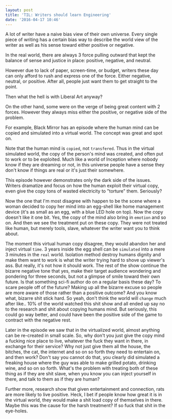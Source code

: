 ```yaml
---
layout: post
title: 'TIL: Writers should learn Engineering'
date: '2016-04-17 10:46'
---
```


A lot of writer have a naive bias view of their own universe. Every single piece of writing has a certain bias way to describe the world view of the writer as well as his sense toward either positive or negative.

In the real world, there are always 3 force pulling outward that kept the balance of sense and justice in place: positive, negative, and neutral.

However due to lack of paper, screen-time, or budget, writers these day can only afford to rush and express one of the force. Either negative, neutral, or positive. After all, people just want them to get straight to the point.

Then what the hell is with Liberal Art anyway?

On the other hand, some were on the verge of being great content with 2 forces. However they always miss either the positive, or negative side of the problem.

For example, Black Mirror has an episode where the human mind can be copied and simulated into a virtual world. The concept was great and spot on.

Note that the human mind is `copied`, not `transfered`. Thus in the virtual simulated world, the copy of the person's mind was created, and often put to work or to be exploited. Much like a world of Inception where nobody know if they are dreaming or not, in this universe people have a sense they don't know if things are real or it's just their somewhere.

This episode however demonstrates only the dark side of the issues. Writers dramatize and focus on how the human exploit their virtual copy, even give the copy tons of wasted electricity to "torture" them. Seriously?

Now the one that I'm most disagree with happen to be the scene where a woman decided to copy her mind into an egg-shell like home management device (it's as small as an egg, with a blue LED hole on top). Now the copy doesn't like it one bit. Yes, the copy of the mind also bring in `emotion` and so on. And then we see the treatment put on these copy. They were not treated like human, but merely tools, slave, whatever the writer want you to think about.

The moment this virtual human copy disagree, they would abandon her and inject virtual `time`. 3 years inside the egg shell can be `simulated` into a mere 3 minutes in the `real` world. Isolation method destroy humans dignity and make them want to work is what the writer trying hard to shove up viewer's ass. But really, it's not how it should work. The rest of the show continue the bizarre negative tone that yes, make their target audience wondering and pondering for three seconds, but not a glimpse of smile toward their own future. Is that something  sci-fi author do on a regular basis these day? To scare people off of the future? Making up all the bizarre excuse so people are more aware of those rather than a positive outcome? And you know what, bizarre shit stick hard. So yeah, don't think the world will `change` much after like.. 10% of the world watched this shit show and all ended up say no to the research and shit about copying humans mind. But seriously, this could go way better, and could have been the positive side of the game to contract with the negative rest.

Later in the episode we saw that in the virtualized world, almost anything can be re-created in small scale. So, why don't you just give the copy mind a fucking nice place to live, whatever the fuck they want in there, in exchange for their service? Why not just give them all the house, the bitches, the cat, the internet and so on so forth they need to entertain on, and then work? Don't say you cannot do that, you clearly did simulated a freaking house where the guy was able to make grilled potato, drinking wine, and so on so forth. What's the problem with treating both of these thing as if they are shit slave, when you know you can inject yourself in there, and talk to them as if they are human?

Further more, research show that given entertainment and connection, rats are more likely to live positive. Heck, I bet if people know how great it is in the virtual world, they would make a shit load copy of themselves in there. Maybe this was the cause for the harsh treatment? If so fuck that shit in the eye-holes.
